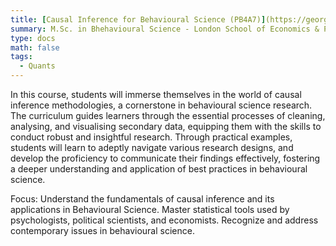 ```yaml
---
title: [Causal Inference for Behavioural Science (PB4A7)](https://georgemelios.com/PB4A7) - 2022-2025
summary: M.Sc. in Bhehavioural Science - London School of Economics & Political Science
type: docs
math: false
tags:
  - Quants
---
```


In this course, students will immerse themselves in the world of causal inference methodologies, a cornerstone in behavioural science research. The curriculum guides learners through the essential processes of cleaning, analysing, and visualising secondary data, equipping them with the skills to conduct robust and insightful research. Through practical examples, students will learn to adeptly navigate various research designs, and develop the proficiency to communicate their findings effectively, fostering a deeper understanding and application of best practices in behavioural science.

Focus: Understand the fundamentals of causal inference and its applications in Behavioural Science. Master statistical tools used by psychologists, political scientists, and economists. Recognize and address contemporary issues in behavioural science.
